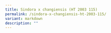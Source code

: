 ```yaml
---
title: Sindora x changiensis (HT 2003 115)
permalink: /sindora-x-changiensis-ht-2003-115/
variant: markdown
description: ""
---
```

